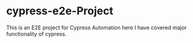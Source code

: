 # cypress-e2e-Project
This is an E2E project for Cypress Automation here I have covered major functionality of cypress.
